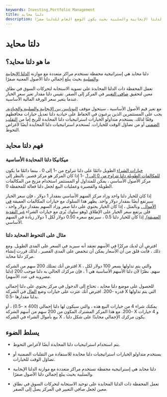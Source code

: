 ```yaml
---
keywords: Investing,Portfolio Management
title: دلتا محايد
description: دلتا محايد هي إستراتيجية محفظة تتكون من مراكز مع تعويض الدلتا الإيجابية والسلبية بحيث يكون الوضع العام للدلتا صفرًا.
---
```


# دلتا محايد
## ما هو دلتا محايد؟

دلتا محايد هي إستراتيجية محفظة تستخدم مراكز متعددة مع موازنة [الدلتا الإيجابية والسلبية](/delta) بحيث يبلغ إجمالي دلتا الأصول المعنية صفرًا.

تعمل المحفظة ذات الدلتا المحايدة على تسوية الاستجابة لتحركات السوق في نطاق معين لتحقيق [صافي التغيير](/netchange) في المركز إلى الصفر. تقيس دلتا مقدار تغير سعر الخيار عندما يتغير سعر الورقة المالية الأساسية.

مع تغير قيم الأصول الأساسية ، سيتحول موقف [اليونانيين بين الإيجابية والسلبية والحيادية.](/greeks) يجب على المستثمرين الذين يرغبون في الحفاظ على حيادية دلتا تعديل حيازات محافظهم وفقًا لذلك. يستخدم متداولو الخيارات استراتيجيات دلتا المحايدة للربح إما من [التقلب الضمني](/iv) أو من تضاؤل الوقت للخيارات. تُستخدم استراتيجيات دلتا المحايدة أيضًا لأغراض التحوط.

## فهم دلتا محايد

### ميكانيكا دلتا المحايدة الأساسية

[خيارات الشراء](/putoption) الطويل دائمًا على دلتا تتراوح من -1 إلى 0 ، بينما دائمًا ما يكون [للمكالمات الطويلة دلتا تتراوح من 0 إلى 1.](/calloption) -1 إذا كان المركز هو مركز قصير. بالنظر إلى مركز الأصول الأساسي ، يمكن للمتداول أو المستثمر استخدام مزيج من المكالمات الطويلة والقصيرة وعمليات البيع لجعل دلتا فعالة للمحفظة 0.

إذا كان للخيار دلتا واحد وزاد مركز السهم الأساسي بمقدار 1 دولار ، فإن سعر الخيار سيرتفع أيضًا بمقدار دولار واحد. يظهر هذا السلوك مع خيارات المكالمات العميقة [في الأموال .](/inthemoney) وبالمثل ، إذا كان الخيار يحتوي على دلتا صفر وزاد السهم بمقدار دولار واحد ، فلن يرتفع سعر الخيار على الإطلاق (وهو سلوك يُرى مع خيارات الشراء [غير النقدية العميقة).](/outofthemoney) إذا كان للخيار دلتا 0.5 ، سيرتفع سعره 0.50 دولار لكل 1 دولار زيادة في السهم الأساسي.

### مثال على التحوط المحايد دلتا

افترض أن لديك مركزًا في الأسهم تعتقد أنه سيزيد في السعر على المدى الطويل. ومع ذلك ، فأنت قلق من أن الأسعار يمكن أن تنخفض على المدى القصير ، لذلك قررت إنشاء مركز دلتا محايد.

افترض أنك تمتلك 200 سهم من الشركة X ، والتي يتم تداولها بسعر 100 دولار لكل سهم. نظرًا لأن دلتا الأسهم الأساسية هي 1 ، فإن مركزك الحالي به دلتا موجب 200 (دلتا مضروبة في عدد الأسهم).

للحصول على موضع دلتا محايد ، تحتاج إلى الدخول في مركز يحتوي على دلتا إجمالي قدره -200. افترض أنك عثرت على خيارات وضع [المال](/atthemoney) في الشركة X التي يتم تداولها بدلتا مقدارها -0.5.

يمكنك شراء 4 من خيارات البيع هذه ، والتي سيكون لها دلتا إجمالي (400 × -0.5) ، أو -200. مع هذا المركز المشترك المكون من 200 سهم من أسهم الشركة X و 4 خيارات بيع بأموال الشراء في الشركة X ، يكون مركزك الإجمالي محايدًا على شكل دلتا.

## يسلط الضوء

- يتم استخدام استراتيجيات دلتا المحايدة أيضًا لأغراض التحوط.

- يستخدم متداولو الخيارات استراتيجيات دلتا محايدة للاستفادة من التقلبات الضمنية أو تضاؤل الوقت للخيارات.

- دلتا محايد هي إستراتيجية محفظة تستخدم مراكز متعددة مع موازنة الدلتا الإيجابية والسلبية بحيث يبلغ إجمالي دلتا الأصول صفرًا.

- تعمل المحفظة ذات الدلتا المحايدة على توحيد الاستجابة لتحركات السوق في نطاق معين لجعل صافي التغيير في المركز يصل إلى الصفر.


